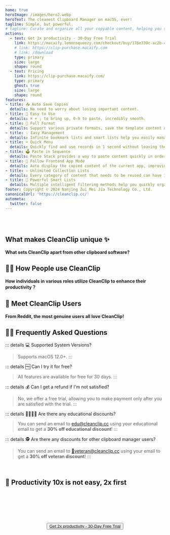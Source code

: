 ```yaml
---
home: true
heroImage: /images/hero2.webp
heroText: The cleanest Clipboard Manager on macOS, ever!
tagline: Simple, but powerful.
# tagline: Curate and organize all your copyable content, helping you stay focused on your creative process and saving you precious time.
actions:
  - text: Get 2x productivity - 30-Day Free Trial
    link: https://macaify.lemonsqueezy.com/checkout/buy/176e339c-ac2b-40d7-b253-c10b3dfdb929
    # link: https://clip-purchase.macaify.com
    # link: /download
    type: primary
    size: large
    shape: round
  - text: Pricing
    link: https://clip-purchase.macaify.com/
    type: primary
    ghost: true
    size: large
    shape: round
features:
- title: 📥 Auto Save Copies
  details: No need to worry about losing important content.
- title: 🚀 Easy to Use
  details: ⌘ + ; to bring up, 0-9 to paste, incredibly smooth.
- title: 🌈 Full Format
  details: Support various private formats, save the template content of your favorite apps.
- title: 💡 Easy Management
  details: Infinite bookmark lists and smart lists help you easily manage your content.
- title: ⌨️ Quick Menu
  details: Quickly find and use records in 1 second without leaving the keyboard.
- title: 🗳️ Paste in Sequence
  details: Paste Stack provides a way to paste content quickly in order.
- title: 🧲 Follow Frontend App Mode
  details: Auto display the copied content of the current app, improving efficiency in specific scenarios.
- title: ♾️ Unlimited Collection Lists
  details: Every category of content that needs to be reused can have its own place.
- title: 🧠 Powerful Smart Lists
  details: Multiple intelligent filtering methods help you quickly organize and filter specific content.
footer: Copyright © 2024 Nanjing Zui Mei Jia Technology Co., Ltd.
canonicalUrl: 'https://cleanclip.cc/'
autometa:
  twitter: false
---
```


</br>
</br>

<div class="segments">

  <div class="usp">

  ## What makes CleanClip unique ✨
  #### What sets CleanClip apart from other clipboard software?

  <usp-Usp/>

  </div>

  <TabFeatures-MainWindow class="tabfeatures"/>
  <TabFeatures-QuickMenu class="tabfeatures"/>
  <TabFeatures-PasteStack class="tabfeatures"/>
  
  <div class="usecase">

  ## 👩‍💻 How People use CleanClip
  #### How individuals in various roles utilize CleanClip to enhance their productivity？

  <usecase-UseCases/>

  </div>

  <div class="comments">

  ## 🎉 Meet CleanClip Users
  #### From Reddit, the most genuine users all love CleanClip!

  <MeetUsers/>

  </div>

  <div class="faq">
  <div>

  ## 🙋🏻 Frequently Asked Questions

::: details 💻 Supported System Versions?
> Supports macOS 12.0+.
:::

::: details 🆓 Can I try it for free?
> All features are available for free for 30 days.
:::

::: details 💰 Can I get a refund if I'm not satisfied?
  > No, we offer a free trial, allowing you to make payment only after you are satisfied with the trial.
:::

::: details 👩‍🎓🧑‍🎓 Are there any educational discounts?
  > You can send an email to <a href="mailto:edu@cleanclip.cc?subject=%5Bedu%20discount%5D%20Requesting%20Discount%20Code%20for%2030%25%20Off%20CleanClip%20License&body=Requesting%20Discount%20Code%20for%2030%25%20Off%20CleanClip%20License">edu@cleanclip.cc</a> using your educational email to get a **30% off educational discount**!
:::

::: details 🕵️ Are there any discounts for other clipboard manager users?
  > You can send an email to <a href="mailto:veteran@cleanclip.cc?subject=%5Bveteran%20discount%5D%20Requesting%20Discount%20Code%20for%2030%25%20Off%20CleanClip%20License&body=Hello%20CleanClips%2C%0A%0AI%20have%20previously%20purchased%20other%20clipboard%20management%20software%20and%20I%20am%20requesting%20a%2030%25%20discount%20on%20the%20CleanClip%20License.%0A%0AThe%20link%20to%20the%20one%20I%20used%3A%20%5Blink%5D%0A%0AHere%20is%20the%20purchase%20receipt%3A%20%5BScreenshots%5D">📮veteran@cleanclip.cc</a> using your email to get a **30% off veteran discount**!
:::

  </div>
  </div>

  <div class="encourage">
  </br>

  ## 🚀 Productivity 10x is not easy, 2x first

  </br>
  </br>

  <div style="display: flex; justify-content: center;">
    <div style="text-align: center">
      <!-- <img src="/images/twitter_card.webp"/> -->
      <button type="button" class="ant-btn ant-btn-primary ant-btn-round ant-btn-lg" style="margin-top: 64px">
        <!-- <a href="https://macaify.lemonsqueezy.com/checkout/buy/69bd0056-9182-4030-9aaf-bd0604db751b?embed=1&media=0&logo=0&desc=0&discount=0&enabled=114543" class="lemonsqueezy-button"> -->
        <a href="https://macaify.lemonsqueezy.com/checkout/buy/176e339c-ac2b-40d7-b253-c10b3dfdb929">
                      Get 2x productivity - 30-Day Free Trial
        </a>
      </button>
    </div>
  </div>

  </br>
  </br>
  </br>
  </div>

</div>

<NewFooter/>
<MixPanel/>